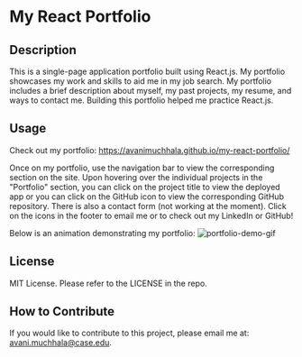 # My React Portfolio

## Description
This is a single-page application portfolio built using React.js. My portfolio showcases my work and skills to aid me in my job search. My portfolio includes a brief description about myself, my past projects, my resume, and ways to contact me. Building this portfolio helped me practice React.js.

## Usage

Check out my portfolio: https://avanimuchhala.github.io/my-react-portfolio/

Once on my portfolio, use the navigation bar to view the corresponding section on the site. Upon hovering over the individual projects in the "Portfolio" section, you can click on the project title to view the deployed app or you can click on the GitHub icon to view the corresponding GitHub repository. There is also a contact form (not working at the moment). Click on the icons in the footer to email me or to check out my LinkedIn or GitHub!

Below is an animation demonstrating my portfolio:
![portfolio-demo-gif](./assets/react-portfolio-demo.gif)

## License

MIT License. Please refer to the LICENSE in the repo.

## How to Contribute

If you would like to contribute to this project, please email me at: avani.muchhala@case.edu.